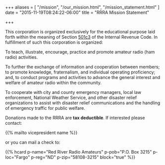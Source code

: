 +++
aliases = [
	"/mission",
	"/our_mission.html",
	"/mission_statement.html"
]
date = "2015-11-19T08:24:22-06:00"
title = "RRRA Mission Statement"

+++

This corporation is organized exclusively for the educational purpose laid
forth within the meaning of Section
[501c3](https://en.wikipedia.org/wiki/501%28c%29#501.28c.29.283.29)
 of the Internal Revenue Code. In
fulfillment of such this corporation is organized:

To teach, illustrate, encourage, practice and promote amateur radio (ham
radio) activities.

To further the exchange of information and cooperation between
members; to promote knowledge, fraternalism, and individual operating
proficiency; and, to conduct programs and activities to advance the
general interest and welfare of amateur radio within the community.

To cooperate with city and county emergency managers, local law
enforcement, National Weather Service, and other disaster relief
organizations to assist with disaster relief communications and the
handling of emergency traffic for public welfare.

Donations made to the RRRA are **tax deductible**. If interested please contact:

{{% mailto vicepresident name %}}<br />

or you can mail a check to:

{{% hcard p-name="Red River Radio Amateurs" p-pob="P.O. Box 3215"
p-loc="Fargo" p-reg="ND" p-zip="58108-3215" block="true" %}}

